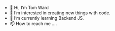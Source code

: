 - 👋 Hi, I’m Tom Ward
- 👀 I’m interested in creating new things with code. 
- 🌱 I’m currently learning Backend JS. 
- 📫 How to reach me ....

<!---
tomwcodes/tomwcodes is a ✨ special ✨ repository because its `README.md` (this file) appears on your GitHub profile.
You can click the Preview link to take a look at your changes.
--->
